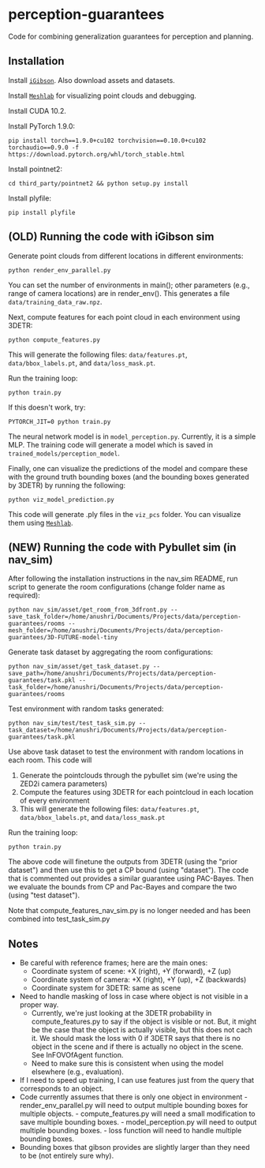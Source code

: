 # perception-guarantees
Code for combining generalization guarantees for perception and planning.

## Installation

Install [`iGibson`](https://stanfordvl.github.io/iGibson/installation.html). Also download assets and datasets. 

Install [`Meshlab`](https://www.meshlab.net/) for visualizing point clouds and debugging.

Install CUDA 10.2.

Install PyTorch 1.9.0:
```
pip install torch==1.9.0+cu102 torchvision==0.10.0+cu102 torchaudio==0.9.0 -f https://download.pytorch.org/whl/torch_stable.html
```

Install pointnet2:
```
cd third_party/pointnet2 && python setup.py install
```

Install plyfile:
```
pip install plyfile
```

## (OLD) Running the code with iGibson sim

Generate point clouds from different locations in different environments:
```commandline
python render_env_parallel.py
```
You can set the number of environments in main(); other parameters (e.g., range of camera locations) 
are in render_env(). This generates a file `data/training_data_raw.npz`.

Next, compute features for each point cloud in each environment using 3DETR:
```commandline
python compute_features.py
```
This will generate the following files: `data/features.pt`, `data/bbox_labels.pt`, and `data/loss_mask.pt`.

Run the training loop:
```commandline
python train.py
```
If this doesn't work, try:
```commandline
PYTORCH_JIT=0 python train.py
```
The neural network model is in `model_perception.py`. Currently, it is a simple MLP. The training code will 
generate a model which is saved in `trained_models/perception_model`.

Finally, one can visualize the predictions of the model and compare these with the ground truth bounding
boxes (and the bounding boxes generated by 3DETR) by running the following:
```commandline
python viz_model_prediction.py
```
This code will generate .ply files in the `viz_pcs` folder. You can visualize them using [`Meshlab`](https://www.meshlab.net/).

## (NEW) Running the code with Pybullet sim (in nav_sim)

After following the installation instructions in the nav_sim README, run script to generate the room configurations (change folder name as required):
```console
python nav_sim/asset/get_room_from_3dfront.py --save_task_folder=/home/anushri/Documents/Projects/data/perception-guarantees/rooms --mesh_folder=/home/anushri/Documents/Projects/data/perception-guarantees/3D-FUTURE-model-tiny
```

Generate task dataset by aggregating the room configurations:
```console
python nav_sim/asset/get_task_dataset.py --save_path=/home/anushri/Documents/Projects/data/perception-guarantees/task.pkl --task_folder=/home/anushri/Documents/Projects/data/perception-guarantees/rooms
```

Test environment with random tasks generated:
```console
python nav_sim/test/test_task_sim.py --task_dataset=/home/anushri/Documents/Projects/data/perception-guarantees/task.pkl
```
Use above task dataset to test the environment with random locations in each room. This code will 
1. Generate the pointclouds through the pybullet sim (we're using the ZED2i camera parameters)
2. Compute the features using 3DETR for each pointcloud in each location of every environment
3. This will generate the following files: `data/features.pt`, `data/bbox_labels.pt`, and `data/loss_mask.pt`

Run the training loop:
```commandline
python train.py
```
The above code will finetune the outputs from 3DETR (using the "prior dataset") and then use this to get a CP bound (using "dataset"). The code that is commented out provides a similar guarantee using PAC-Bayes. Then we evaluate the bounds from CP and Pac-Bayes and compare the two (using "test dataset").

Note that compute_features_nav_sim.py is no longer needed and has been combined into test_task_sim.py

## Notes

- Be careful with reference frames; here are the main ones:
  - Coordinate system of scene:  +X (right), +Y (forward), +Z (up)
  - Coordinate system of camera: +X (right), +Y (up), +Z (backwards)
  - Coordinate system for 3DETR: same as scene
- Need to handle masking of loss in case where object is not visible in a proper way.
   - Currently, we're just looking at the 3DETR probability in
    compute_features.py to say if the object is visible or not. But, it might be the case that the object is actually
    visible, but this does not cach it. We should mask the loss with 0 if 3DETR says that there is no object in the scene
    and if there is actually no object in the scene. See InFOVOfAgent function.
   - Need to make sure this is consistent when using the model elsewhere (e.g., evaluation).
- If I need to speed up training, I can use features just from the query that corresponds to an object.
- Code currently assumes that there is only one object in environment
      - render_env_parallel.py will need to output multiple bounding boxes for multiple objects.
      - compute_features.py will need a small modification to save multiple bounding boxes.
      - model_perception.py will need to output multiple bounding boxes.
      - loss function will need to handle multiple bounding boxes.
- Bounding boxes that gibson provides are slightly larger than they need to be (not entirely sure why).


